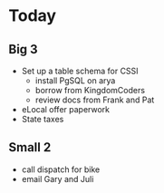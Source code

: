 # Today

## Big 3
* Set up a table schema for CSSI
    * install PgSQL on arya
    * borrow from KingdomCoders
    * review docs from Frank and Pat
* eLocal offer paperwork
* State taxes

## Small 2
* call dispatch for bike
* email Gary and Juli
